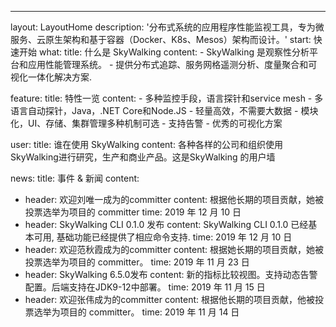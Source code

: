 ---
layout: LayoutHome
description: '分布式系统的应用程序性能监视工具，专为微服务、云原生架构和基于容器（Docker、K8s、Mesos）架构而设计。'
start: 快速开始
what:
  title: 什么是 SkyWalking
  content:
    - SkyWalking 是观察性分析平台和应用性能管理系统。
    - 提供分布式追踪、服务网格遥测分析、度量聚合和可视化一体化解决方案.

feature:
  title: 特性一览
  content:
    - 多种监控手段，语言探针和service mesh
    - 多语言自动探针，Java，.NET Core和Node.JS
    - 轻量高效，不需要大数据
    - 模块化，UI、存储、集群管理多种机制可选
    - 支持告警
    - 优秀的可视化方案


user:
  title: 谁在使用 SkyWalking
  content: 各种各样的公司和组织使用SkyWalking进行研究，生产和商业产品。这是SkyWalking 的用户墙

news:
  title: 事件 & 新闻
  content:
  - header: 欢迎刘唯一成为的committer
    content: 根据他长期的项目贡献，她被投票选举为项目的 committer
    time: 2019 年 12 月 10 日
  - header: SkyWalking CLI 0.1.0 发布
    content: SkyWalking CLI 0.1.0 已经基本可用, 基础功能已经提供了相应命令支持.
    time: 2019 年 12 月 10 日
  - header: 欢迎范秋霞成为的committer
    content: 根据她长期的项目贡献，她被投票选举为项目的 committer。
    time: 2019 年 11 月 23 日
  - header: SkyWalking 6.5.0发布
    content: 新的指标比较视图。支持动态告警配置。后端支持在JDK9-12中部署。
    time: 2019 年 11 月 15 日
  - header: 欢迎张伟成为的committer
    content: 根据他长期的项目贡献，他被投票选举为项目的 committer。
    time: 2019 年 11 月 14 日

